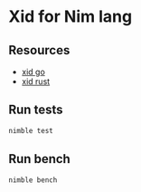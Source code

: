 
# Xid for Nim lang


## Resources

- [xid go](https://github.com/rs/xid)
- [xid rust](https://github.com/kazk/xid-rs)


## Run tests

```sh
nimble test
```


## Run bench

```sh
nimble bench
```
